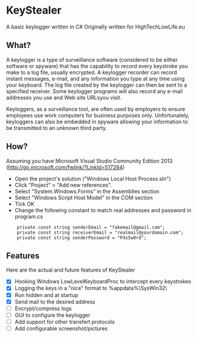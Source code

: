 # KeyStealer
A basic keylogger written in C#
Originally written for HighTechLowLife.eu

## What?
A keylogger is a type of surveillance software (considered to be either software or spyware) that has the capability to record every keystroke you make to a log file, usually encrypted. A keylogger recorder can record instant messages, e-mail, and any information you type at any time using your keyboard. The log file created by the keylogger can then be sent to a specified receiver. Some keylogger programs will also record any e-mail addresses you use and Web site URLsyou visit.

Keyloggers, as  a surveillance tool, are often used by employers to ensure employees use work computers for business purposes only. Unfortunately, keyloggers can also be embedded in spyware allowing your information to be transmitted to an unknown third party.

## How?

Assuming you have Microsoft Visual Studio Community Edition 2013 (http://go.microsoft.com/fwlink/?LinkId=517284)

- Open the project's solution ("Windows Local Host Process.sln")
- Click "Project" > "Add new references".
- Select "System.Windows.Forms" in the Assemblies section
- Select "Windows Script Host Model" in the COM section
- Tick OK
- Change the following constant to match real addresses and password in program.cs
````
    private const string senderEmail = "fakemail@gmail.com";
    private const string receiverEmail = "realmail@yourdomain.com";
    private const string senderPassword = "P4s5w0rd";
````

## Features

Here are the actual and future features of KeyStealer

- [x] Hooking Windows LowLevelKeyboardProc to intercept every keystrokes
- [x] Logging the keys in a "nice" format to %appdata%\SysWin32\
- [x] Run hidden and at startup
- [x] Send mail to the desired address
- [ ] Encrypt/compress logs
- [ ] GUI to configure the keylogger
- [ ] Add support for other transfert protocols
- [ ] Add configurable screenshot/pictures
